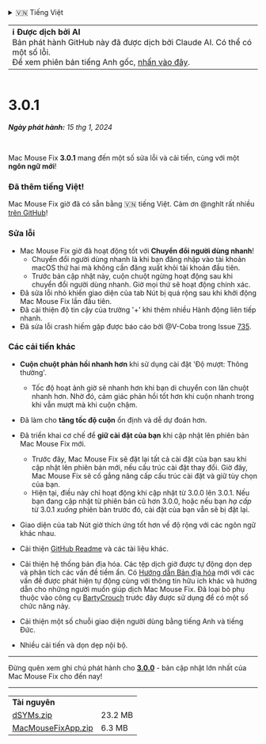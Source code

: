 <details>
<summary>🇻🇳 Tiếng Việt</summary>

[🇬🇧 English (GitHub)](https://github.com/noah-nuebling/mac-mouse-fix/releases/tag/3.0.1)\
[🇦🇩 Català](https://redirect.macmousefix.com/?target=mmf-release&tag=3.0.1&locale=ca)\
[🇩🇪 Deutsch](https://redirect.macmousefix.com/?target=mmf-release&tag=3.0.1&locale=de)\
[🇪🇸 Español](https://redirect.macmousefix.com/?target=mmf-release&tag=3.0.1&locale=es)\
[🇫🇷 Français](https://redirect.macmousefix.com/?target=mmf-release&tag=3.0.1&locale=fr)\
[🇮🇩 Indonesia](https://redirect.macmousefix.com/?target=mmf-release&tag=3.0.1&locale=id)\
[🇮🇹 Italiano](https://redirect.macmousefix.com/?target=mmf-release&tag=3.0.1&locale=it)\
[🇭🇺 Magyar](https://redirect.macmousefix.com/?target=mmf-release&tag=3.0.1&locale=hu)\
[🇳🇱 Nederlands](https://redirect.macmousefix.com/?target=mmf-release&tag=3.0.1&locale=nl)\
[🇵🇱 Polski](https://redirect.macmousefix.com/?target=mmf-release&tag=3.0.1&locale=pl)\
[🇧🇷 Português (Brasil)](https://redirect.macmousefix.com/?target=mmf-release&tag=3.0.1&locale=pt-BR)\
[🇵🇹 Português (Portugal)](https://redirect.macmousefix.com/?target=mmf-release&tag=3.0.1&locale=pt-PT)\
[🇷🇴 Română](https://redirect.macmousefix.com/?target=mmf-release&tag=3.0.1&locale=ro)\
[🇸🇪 Svenska](https://redirect.macmousefix.com/?target=mmf-release&tag=3.0.1&locale=sv)\
**🇻🇳 Tiếng Việt**\
[🇹🇷 Türkçe](https://redirect.macmousefix.com/?target=mmf-release&tag=3.0.1&locale=tr)\
[🇨🇿 Čeština](https://redirect.macmousefix.com/?target=mmf-release&tag=3.0.1&locale=cs)\
[🇬🇷 Ελληνικά](https://redirect.macmousefix.com/?target=mmf-release&tag=3.0.1&locale=el)\
[🇷🇺 Русский](https://redirect.macmousefix.com/?target=mmf-release&tag=3.0.1&locale=ru)\
[🇺🇦 Українська](https://redirect.macmousefix.com/?target=mmf-release&tag=3.0.1&locale=uk)\
[🇮🇱 עברית](https://redirect.macmousefix.com/?target=mmf-release&tag=3.0.1&locale=he)\
[🇸🇦 العربية](https://redirect.macmousefix.com/?target=mmf-release&tag=3.0.1&locale=ar)\
[🇮🇳 हिन्दी](https://redirect.macmousefix.com/?target=mmf-release&tag=3.0.1&locale=hi)\
[🇹🇭 ไทย](https://redirect.macmousefix.com/?target=mmf-release&tag=3.0.1&locale=th)\
[🇨🇳 中文 (简体)](https://redirect.macmousefix.com/?target=mmf-release&tag=3.0.1&locale=zh-Hans)\
[🇨🇳 中文 (繁體)](https://redirect.macmousefix.com/?target=mmf-release&tag=3.0.1&locale=zh-Hant)\
[🇭🇰 中文（香港)](https://redirect.macmousefix.com/?target=mmf-release&tag=3.0.1&locale=zh-HK)\
[🇯🇵 日本語](https://redirect.macmousefix.com/?target=mmf-release&tag=3.0.1&locale=ja)\
[🇰🇷 한국어](https://redirect.macmousefix.com/?target=mmf-release&tag=3.0.1&locale=ko)\
[Help translate Mac Mouse Fix to different languages!](https://github.com/noah-nuebling/mac-mouse-fix/discussions/731)
</details>
<table align=><td>
<b>ℹ️ Được dịch bởi AI</b><br>
Bản phát hành GitHub này đã được dịch bởi Claude AI. Có thể có một số lỗi.<br>
Để xem phiên bản tiếng Anh gốc, <a href="https://github.com/noah-nuebling/mac-mouse-fix/releases/tag/3.0.1">nhấn vào đây</a>.
</td></table>

<table></table>

# 3.0.1
***Ngày phát hành:** 15 thg 1, 2024*

<br>

Mac Mouse Fix **3.0.1** mang đến một số sửa lỗi và cải tiến, cùng với một **ngôn ngữ mới**!

### Đã thêm tiếng Việt!

Mac Mouse Fix giờ đã có sẵn bằng 🇻🇳 tiếng Việt. Cảm ơn @nghlt rất nhiều [trên GitHub](https://GitHub.com/nghlt)!


### Sửa lỗi

- Mac Mouse Fix giờ đã hoạt động tốt với **Chuyển đổi người dùng nhanh**!
  - Chuyển đổi người dùng nhanh là khi bạn đăng nhập vào tài khoản macOS thứ hai mà không cần đăng xuất khỏi tài khoản đầu tiên.
  - Trước bản cập nhật này, cuộn chuột ngừng hoạt động sau khi chuyển đổi người dùng nhanh. Giờ mọi thứ sẽ hoạt động chính xác.
- Đã sửa lỗi nhỏ khiến giao diện của tab Nút bị quá rộng sau khi khởi động Mac Mouse Fix lần đầu tiên.
- Đã cải thiện độ tin cậy của trường '+' khi thêm nhiều Hành động liên tiếp nhanh.
- Đã sửa lỗi crash hiếm gặp được báo cáo bởi @V-Coba trong Issue [735](https://github.com/noah-nuebling/mac-mouse-fix/issues/735).

### Các cải tiến khác

- **Cuộn chuột phản hồi nhanh hơn** khi sử dụng cài đặt 'Độ mượt: Thông thường'.
  - Tốc độ hoạt ảnh giờ sẽ nhanh hơn khi bạn di chuyển con lăn chuột nhanh hơn. Nhờ đó, cảm giác phản hồi tốt hơn khi cuộn nhanh trong khi vẫn mượt mà khi cuộn chậm.
  
- Đã làm cho **tăng tốc độ cuộn** ổn định và dễ dự đoán hơn.
- Đã triển khai cơ chế để **giữ cài đặt của bạn** khi cập nhật lên phiên bản Mac Mouse Fix mới.
  - Trước đây, Mac Mouse Fix sẽ đặt lại tất cả cài đặt của bạn sau khi cập nhật lên phiên bản mới, nếu cấu trúc cài đặt thay đổi. Giờ đây, Mac Mouse Fix sẽ cố gắng nâng cấp cấu trúc cài đặt và giữ tùy chọn của bạn.
  - Hiện tại, điều này chỉ hoạt động khi cập nhật từ 3.0.0 lên 3.0.1. Nếu bạn đang cập nhật từ phiên bản cũ hơn 3.0.0, hoặc nếu bạn _hạ cấp_ từ 3.0.1 _xuống_ phiên bản trước đó, cài đặt của bạn vẫn sẽ bị đặt lại.
- Giao diện của tab Nút giờ thích ứng tốt hơn về độ rộng với các ngôn ngữ khác nhau.
- Cải thiện [GitHub Readme](https://github.com/noah-nuebling/mac-mouse-fix#background) và các tài liệu khác.
- Cải thiện hệ thống bản địa hóa. Các tệp dịch giờ được tự động dọn dẹp và phân tích các vấn đề tiềm ẩn. Có [Hướng dẫn Bản địa hóa](https://github.com/noah-nuebling/mac-mouse-fix/discussions/731) mới với các vấn đề được phát hiện tự động cùng với thông tin hữu ích khác và hướng dẫn cho những người muốn giúp dịch Mac Mouse Fix. Đã loại bỏ phụ thuộc vào công cụ [BartyCrouch](https://github.com/FlineDev/BartyCrouch) trước đây được sử dụng để có một số chức năng này.
- Cải thiện một số chuỗi giao diện người dùng bằng tiếng Anh và tiếng Đức.
- Nhiều cải tiến và dọn dẹp nội bộ.

---

Đừng quên xem ghi chú phát hành cho [**3.0.0**](https://redirect.macmousefix.com/?target=mmf-release&tag=3.0.0&locale=vi) - bản cập nhật lớn nhất của Mac Mouse Fix cho đến nay!

---

<table align="start">
<tr>
    <td colspan=2>
        <b>Tài nguyên</b>
    </td>
</tr>
<tr>
    <td><a href="https://github.com/noah-nuebling/mac-mouse-fix/releases/download/3.0.1/dSYMs.zip">dSYMs.zip</a></td>
    <td>23.2 MB</td>
</tr>
<tr>
    <td><a href="https://github.com/noah-nuebling/mac-mouse-fix/releases/download/3.0.1/MacMouseFixApp.zip">MacMouseFixApp.zip</a></td>
    <td>6.3 MB</td>
</tr>
</table>